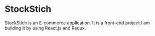 # StockStich 

StockStich is an E-commerce application. It is a front-end project.I am building it by using React.js and Redux.
